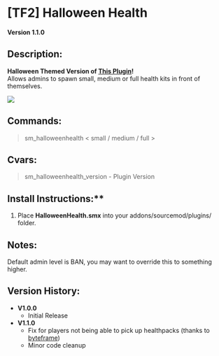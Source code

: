 # [TF2] Halloween Health
**Version 1.1.0**  

## Description:  
 **Halloween Themed Version of  [This Plugin](http://forums.alliedmods.net/showthread.php?t=141340)!**  
 Allows admins to spawn small, medium or full health kits in front of themselves.  

 [![](https://forums.alliedmods.net/image-proxy/e98c127e5562c0110c4c048ebd1fa03d94a09e97/687474703a2f2f636f6e74656e742e73637265656e636173742e636f6d2f75736572732f44617274684e696e6a612f666f6c646572732f4a696e672f6d656469612f35353361313131612d653631642d343835312d383936652d3032303264386231666666642f323031302d31302d33305f303031372e706e67)](http://content.screencast.com/users/DarthNinja/folders/Jing/media/553a111a-e61d-4851-896e-0202d8b1fffd/2010-10-30_0017.png)  


## Commands:

> sm_halloweenhealth < small / medium / full >  

## Cvars:  

> sm_halloweenhealth_version - Plugin Version  


## Install Instructions:**  

1.  Place  **HalloweenHealth.smx**  into your addons/sourcemod/plugins/ folder.


## Notes:  


 Default admin level is BAN, you may want to override this to something higher.  


## Version History:  


-   **V1.0.0**
    -   Initial Release
-   **V1.1.0**
    -   Fix for players not being able to pick up healthpacks (thanks to  [byteframe](https://forums.alliedmods.net/member.php?u=148716))
    -   Minor code cleanup
